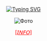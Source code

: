 <div align="center">


  <a href="https://git.io/typing-svg">
    <img src="https://readme-typing-svg.herokuapp.com?font=Fira+Code&pause=1000&color=E10000&center=true&width=435&lines=%F0%9D%95%AF%F0%9D%96%94%F0%9D%96%93'%F0%9D%96%99+%F0%9D%96%99%F0%9D%96%9A%F0%9D%96%97%F0%9D%96%93+%F0%9D%96%86%F0%9D%96%9C%F0%9D%96%86%F0%9D%96%9E+%F0%9D%96%8B%F0%9D%96%97%F0%9D%96%94%F0%9D%96%92+%F0%9D%95%B2%F0%9D%96%94%F0%9D%96%89." alt="Typing SVG">
  </a>


  <div style="margin-top: 15px;">
    <img src="https://i.postimg.cc/y6DkTcVK/photo-5386425856257292727-x.jpg" alt="Фото" style="max-width:100%; height:auto;">
  </div>

</p>

<p align="center">
  <a href="https://t.me/xlebsos" style="color: red;">[𝘐𝘕𝘍𝘖]</a>
</p>

</p>


